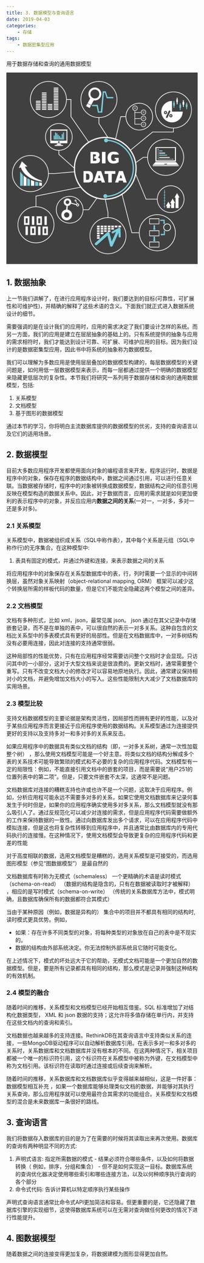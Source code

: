 ```yaml
---
title: 3. 数据模型与查询语言
date: 2019-04-03
categories:
    - 存储
tags:
    - 数据密集型应用
---
```


用于数据存储和查询的通用数据模型

![big data](/images/db/db_start.jpg)

<!-- more -->


## 1. 数据抽象
上一节我们讲解了，在进行应用程序设计时，我们要达到的目标(可靠性，可扩展性和可维护性)，并精确的解释了这些术语的含义。下面我们就正式进入数据系统设计的细节。

需要强调的是在设计我们的应用时，应用的需求决定了我们要设计怎样的系统。而另一方面，我们的应用是建立在层层抽象的基础上的。只有系统提供的抽象与应用的需求相符时，我们才能达到设计可靠、可扩展、可维护应用的目标。因为我们设计的是数据密集型应用，因此书中将系统的抽象称为数据模型。

我们可以理解为多数应用是使用层层叠加的数据模型构建的，每层数据模型的关键问题是，如何用低一层数据模型来表示，而每一层都通过提供一个明确的数据模型来隐藏更低层次的复杂性。本节我们将研究一系列用于数据存储和查询的通用数据模型，包括:
1. 关系模型
2. 文档模型
3. 基于图形的数据模型

通过本节的学习，你将明白主流数据库提供的数据模型的优劣，支持的查询语言以及它们的适用场景。

## 2. 数据模型
目前大多数应用程序开发都使用面向对象的编程语言来开发，程序运行时，数据是程序中的对象，保存在程序的数据结构中，数据之间通过引用，可以进行任意关联。当数据被存储时，程序中的对象被转换成数据模型，数据结构之间的任意引用反映在模型构造的数据关系中。因此，对于数据而言，应用的需求就是如何更加便利的表示程序中的对象，并反应应用内**数据之间的关系**(一对一，一对多，多对一还是多对多)。

### 2.1 关系模型
关系模型中，数据被组织成关系（SQL中称作表），其中每个关系是元组（SQL中称作行)的无序集合。在这种模型中:
1. 表具有固定的模式，并通过外键和连接，来表示数据之间的关系

将应用程序中的对象保存在关系型数据库中的表，行，列时需要一个显示的中间转换层，虽然对象关系映射（object-relational mapping, ORM） 框架可以减少这个转换层所需的样板代码的数量，但是它们不能完全隐藏这两个模型之间的差异。


### 2.2 文档模型
文档有多种形式，比如 xml，json，最常见属 json。 json 通过在其父记录中存储嵌套记录，而不是在单独的表中，可以很自然的表示一对多关系。这种自包含的文档比关系型中的多表模式具有更好的局部性。但是在文档数据库中，一对多树结构没有必要用连接，因此对连接的支持通常很弱。

这种局部性的性能优势，只有在应用程序经常需要访问整个文档时才会显现。只访问其中的一小部分，这对于大型文档来说是很浪费的。更新文档时，通常需要整个重写。只有不改变文档大小的修改才可以容易地原地执行。因此，通常建议保持相对小的文档，并避免增加文档大小的写入。这些性能限制大大减少了文档数据库的实用场景。

### 2.3 模型比较
支持文档数据模型的主要论据是架构灵活性，因局部性而拥有更好的性能，以及对于某些应用程序而言更接近于应用程序使用的数据结构。关系模型通过为连接提供更好的支持以及支持多对一和多对多的关系来反击。

如果应用程序中的数据具有类似文档的结构（即，一对多关系树，通常一次性加载整个树） ，那么使用文档模型可能是一个好主意。将类似文档的结构分解成多个表的关系技术可能导致繁琐的模式和不必要的复杂的应用程序代码。文档模型有一定的局限性：例如，不能直接引用文档中的嵌套的项目，而是需要说“用户251的位置列表中的第二项”。但是，只要文件嵌套不太深，这通常不是问题。

文档数据库对连接的糟糕支持也许或也许不是一个问题，这取决于应用程序。例如，分析应用程可能永远不需要多对多的关系，如果它使用文档数据库来记录何事发生于何时但是，如果你的应用程序确实使用多对多关系，那么文档模型就没有那么吸引人了。通过反规范化可以减少对连接的需求，但是应用程序代码需要做额外的工作来保持数据的一致性。通过向数据库发出多个请求，可以在应用程序代码中模拟连接，但是这也将复杂性转移到应用程序中，并且通常比由数据库内的专用代码执行的连接慢。在这种情况下，使用文档模型会导致更复杂的应用程序代码和更差的性能

对于高度相联的数据，选用文档模型是糟糕的，选用关系模型是可接受的，而选用图形模型（参见“图数据模型”） 是最自然的

文档数据库有时称为无模式（schemaless） 一个更精确的术语是读时模式（schema-on-read） （数据的结构是隐含的，只有在数据被读取时才被解释） ，相应的是写时模式（schema-on-write） （传统的关系数据库方法中，模式明确，且数据库确保所有的数据都符合其模式）

当由于某种原因（例如，数据是异构的） 集合中的项目并不都具有相同的结构时,读时模式更具优势。例如，
- 如果：存在许多不同类型的对象，将每种类型的对象放在自己的表中是不现实的。
- 数据的结构由外部系统决定。你无法控制外部系统且它随时可能变化。

在上述情况下，模式的坏处远大于它的帮助，无模式文档可能是一个更加自然的数据模型。但是，要是所有记录都具有相同的结构，那么模式是记录并强制这种结构的有效机制。


### 2.4 模型的融合
随着时间的推移，关系模型和文档模型已经开始相互借鉴。SQL 标准增加了对结构化数据类型， XML 和 json 数据的支持；这允许将多值存储在单行内，并支持在这些文档内的查询和索引。

文档数据也越来越多的支持连接。RethinkDB在其查询语言中支持类似关系的连接，一些MongoDB驱动程序可以自动解析数据库引用。在表示多对一和多对多的关系时，关系数据库和文档数据库并没有根本的不同。在这两种情况下，相关项目都被一个唯一的标识符引用，这个标识符在关系模型中被称为外键，在文档模型中称为文档引用。该标识符在读取时通过连接或后续查询来解析。

随着时间的推移，关系数据库和文档数据库似乎变得越来越相似，这是一件好事：数据模型相互补充 ，如果一个数据库能够处理类似文档的数据，并能够对其执行关系查询，那么应用程序就可以使用最符合其需求的功能组合。关系模型和文档模型的混合是未来数据库一条很好的路线。

## 3. 查询语言
我们将数据存入数据库的目的是为了在需要的时候将其读取出来再次使用。数据库的查询有两种明显不同的方式:
1. 声明式语言: 指定所需数据的模式 - 结果必须符合哪些条件，以及如何将数据转换（ 例如，排序，分组和集合） - 但不是如何实现这一目标。数据库系统的查询优化器决定使用哪些索引和哪些连接方法，以及以何种顺序执行查询的各个部分
2. 命令式代码: 告诉计算机以特定顺序执行某些操作

声明式查询语言通常比命令式API更加简洁和容易。但更重要的是，它还隐藏了数据库引擎的实现细节，这使得数据库系统可以在无需对查询做任何更改的情况下进行性能提升。

## 4. 图数据模型
随着数据之间的连接变得更加复杂，将数据建模为图形显得更加自然。
